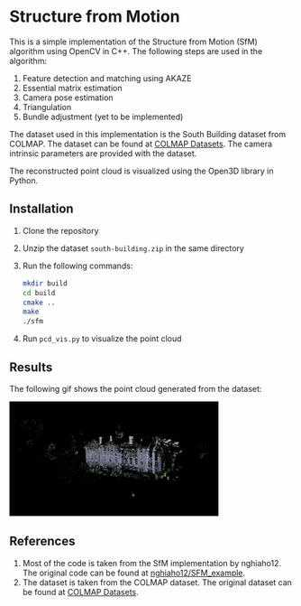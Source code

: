 # Structure from Motion

This is a simple implementation of the Structure from Motion (SfM) algorithm using OpenCV in C++. The following steps are used in the algorithm:

1. Feature detection and matching using AKAZE
2. Essential matrix estimation
3. Camera pose estimation
4. Triangulation
5. Bundle adjustment (yet to be implemented)

The dataset used in this implementation is the South Building dataset from COLMAP. The dataset can be found at [COLMAP Datasets](https://colmap.github.io/datasets.html). The camera intrinsic parameters are provided with the dataset.

The reconstructed point cloud is visualized using the  Open3D library in Python. 

## Installation

1. Clone the repository
2. Unzip the dataset `south-building.zip` in the same directory
3. Run the following commands:

    ```sh
    mkdir build
    cd build
    cmake ..
    make
    ./sfm
    ```

4. Run `pcd_vis.py` to visualize the point cloud

## Results

The following gif shows the point cloud generated from the dataset:

![Point Cloud](sfm.gif)

## References

1. Most of the code is taken from the SfM implementation by nghiaho12. The original code can be found at [nghiaho12/SFM_example](https://github.com/nghiaho12/SFM_example/tree/master).
2. The dataset is taken from the COLMAP dataset. The original dataset can be found at [COLMAP Datasets](https://colmap.github.io/datasets.html).


